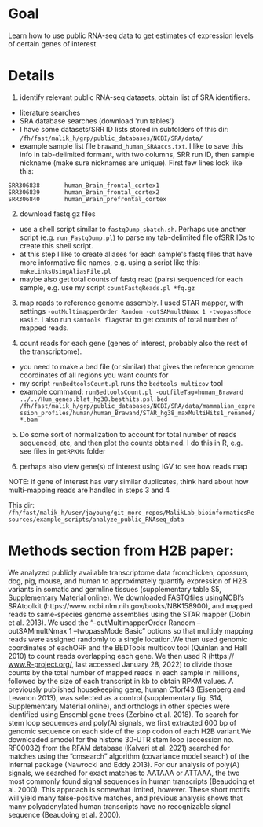# Goal

Learn how to use public RNA-seq data to get estimates of expression levels of certain genes of interest

# Details

1. identify relevant public RNA-seq datasets, obtain list of SRA identifiers. 
- literature searches
- SRA database searches (download 'run tables')
- I have some datasets/SRR ID lists stored in subfolders of this dir: `/fh/fast/malik_h/grp/public_databases/NCBI/SRA/data/`
- example sample list file `brawand_human_SRAaccs.txt`. I like to save this info in tab-delimited formant, with two columns, SRR run ID, then sample nickname (make sure nicknames are unique). First few lines look like this: 
```
SRR306838       human_Brain_frontal_cortex1
SRR306839       human_Brain_frontal_cortex2
SRR306840       human_Brain_prefrontal_cortex
```


2. download fastq.gz files
- use a shell script similar to `fastqDump_sbatch.sh`. Perhaps use another script (e.g. `run_FastqDump.pl`) to parse my tab-delimited file ofSRR IDs to create this shell script.
- at this step I like to create aliases for each sample's fastq files that have more informative file names, e.g. using a script like this: `makeLinksUsingAliasFile.pl`
- maybe also get total counts of fastq read (pairs) sequenced for each sample, e.g. use my script `countFastqReads.pl *fq.gz`


3. map reads to reference genome assembly. I used STAR mapper, with settings `-outMultimapperOrder Random -outSAMmultNmax 1 -twopassMode Basic`. I also run `samtools flagstat` to get counts of total number of mapped reads.


4. count reads for each gene (genes of interest, probably also the rest of the transcriptome).
- you need to make a bed file (or similar) that gives the reference genome coordinates of all regions you want counts for 
- my script `runBedtoolsCount.pl` runs the `bedtools multicov` tool 
- example command: `runBedtoolsCount.pl -outfileTag=human_Brawand ../../Hum_genes.blat_hg38.besthits.psl.bed  /fh/fast/malik_h/grp/public_databases/NCBI/SRA/data/mammalian_expression_profiles/human/human_Brawand/STAR_hg38_maxMultiHits1_renamed/*.bam` 


5. Do some sort of normalization to account for total number of reads sequenced, etc, and then plot the counts obtained. I do this in R, e.g. see files in `getRPKMs` folder


6. perhaps also view gene(s) of interest using IGV to see how reads map



NOTE: if gene of interest has very similar duplicates, think hard about how multi-mapping reads are handled in steps 3 and 4

This dir: `/fh/fast/malik_h/user/jayoung/git_more_repos/MalikLab_bioinformaticsResources/example_scripts/analyze_public_RNAseq_data`


# Methods section from H2B paper:
We analyzed publicly available transcriptome data fromchicken,
opossum, dog, pig, mouse, and human to approximately quantify
expression of H2B variants in somatic and germline tissues
(supplementary table S5, Supplementary Material online). We
downloaded FASTQfiles usingNCBI’s SRAtoolkit (https://www.
ncbi.nlm.nih.gov/books/NBK158900), and mapped reads to
same-species genome assemblies using the STAR mapper
(Dobin et al. 2013). We used the “–outMultimapperOrder
Random –outSAMmultNmax 1 –twopassMode Basic” options
so that multiply mapping reads were assigned randomly to a
single location.We then used genomic coordinates of eachORF
and the BEDTools multicov tool (Quinlan and Hall 2010) to
count reads overlapping each gene. We then used R (https://
www.R-project.org/, last accessed January 28, 2022) to divide
those counts by the total number of mapped reads in each
sample in millions, followed by the size of each transcript in kb
to obtain RPKM values. A previously published housekeeping
gene, human C1orf43 (Eisenberg and Levanon 2013), was selected
as a control (supplementary fig. S14, Supplementary
Material online), and orthologs in other species were identified
using Ensembl gene trees (Zerbino et al. 2018).
To search for stem loop sequences and poly(A) signals, we
first extracted 600 bp of genomic sequence on each side of
the stop codon of each H2B variant.We downloaded amodel
for the histone 30-UTR stem loop (accession no. RF00032)
from the RFAM database (Kalvari et al. 2021) searched for
matches using the “cmsearch” algorithm (covariance model
search) of the Infernal package (Nawrocki and Eddy 2013). For
our analysis of poly(A) signals, we searched for exact matches
to AATAAA or ATTAAA, the two most commonly found
signal sequences in human transcripts (Beaudoing et al. 2000).
This approach is somewhat limited, however. These short
motifs will yield many false-positive matches, and previous
analysis shows that many polyadenylated human transcripts
have no recognizable signal sequence (Beaudoing et al. 2000).


